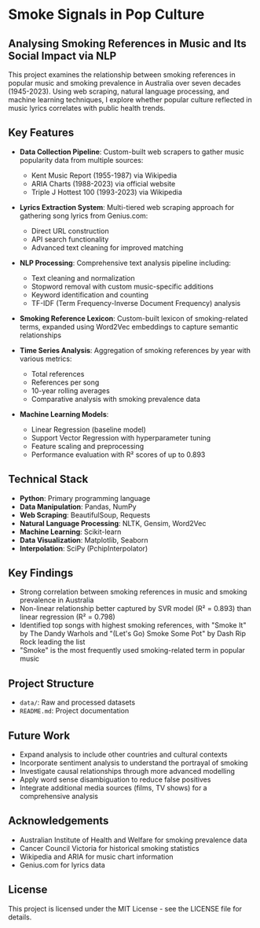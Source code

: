 # Smoke Signals in Pop Culture

## Analysing Smoking References in Music and Its Social Impact via NLP

This project examines the relationship between smoking references in popular music and smoking prevalence in Australia over seven decades (1945-2023). Using web scraping, natural language processing, and machine learning techniques, I explore whether popular culture reflected in music lyrics correlates with public health trends.

## Key Features

- **Data Collection Pipeline**: Custom-built web scrapers to gather music popularity data from multiple sources:
     - Kent Music Report (1955-1987) via Wikipedia
     - ARIA Charts (1988-2023) via official website
     - Triple J Hottest 100 (1993-2023) via Wikipedia

- **Lyrics Extraction System**: Multi-tiered web scraping approach for gathering song lyrics from Genius.com:
    - Direct URL construction
    - API search functionality
    - Advanced text cleaning for improved matching

- **NLP Processing**: Comprehensive text analysis pipeline including:
    - Text cleaning and normalization
    - Stopword removal with custom music-specific additions
    - Keyword identification and counting
    - TF-IDF (Term Frequency-Inverse Document Frequency) analysis

- **Smoking Reference Lexicon**: Custom-built lexicon of smoking-related terms, expanded using Word2Vec embeddings to capture semantic relationships

- **Time Series Analysis**: Aggregation of smoking references by year with various metrics:
    - Total references
    - References per song
    - 10-year rolling averages
    - Comparative analysis with smoking prevalence data

- **Machine Learning Models**:
    - Linear Regression (baseline model)
    - Support Vector Regression with hyperparameter tuning
    - Feature scaling and preprocessing
    - Performance evaluation with R² scores of up to 0.893

## Technical Stack

- **Python**: Primary programming language
- **Data Manipulation**: Pandas, NumPy
- **Web Scraping**: BeautifulSoup, Requests
- **Natural Language Processing**: NLTK, Gensim, Word2Vec
- **Machine Learning**: Scikit-learn
- **Data Visualization**: Matplotlib, Seaborn
- **Interpolation**: SciPy (PchipInterpolator)

## Key Findings

- Strong correlation between smoking references in music and smoking prevalence in Australia
- Non-linear relationship better captured by SVR model (R² = 0.893) than linear regression (R² = 0.798)
- Identified top songs with highest smoking references, with "Smoke It" by The Dandy Warhols and "(Let's Go) Smoke Some Pot" by Dash Rip Rock leading the list
- "Smoke" is the most frequently used smoking-related term in popular music

## Project Structure

- `data/`: Raw and processed datasets
- `README.md`: Project documentation

## Future Work

- Expand analysis to include other countries and cultural contexts
- Incorporate sentiment analysis to understand the portrayal of smoking
- Investigate causal relationships through more advanced modelling
- Apply word sense disambiguation to reduce false positives
- Integrate additional media sources (films, TV shows) for a comprehensive analysis

## Acknowledgements

- Australian Institute of Health and Welfare for smoking prevalence data
- Cancer Council Victoria for historical smoking statistics
- Wikipedia and ARIA for music chart information
- Genius.com for lyrics data

## License

This project is licensed under the MIT License - see the LICENSE file for details.